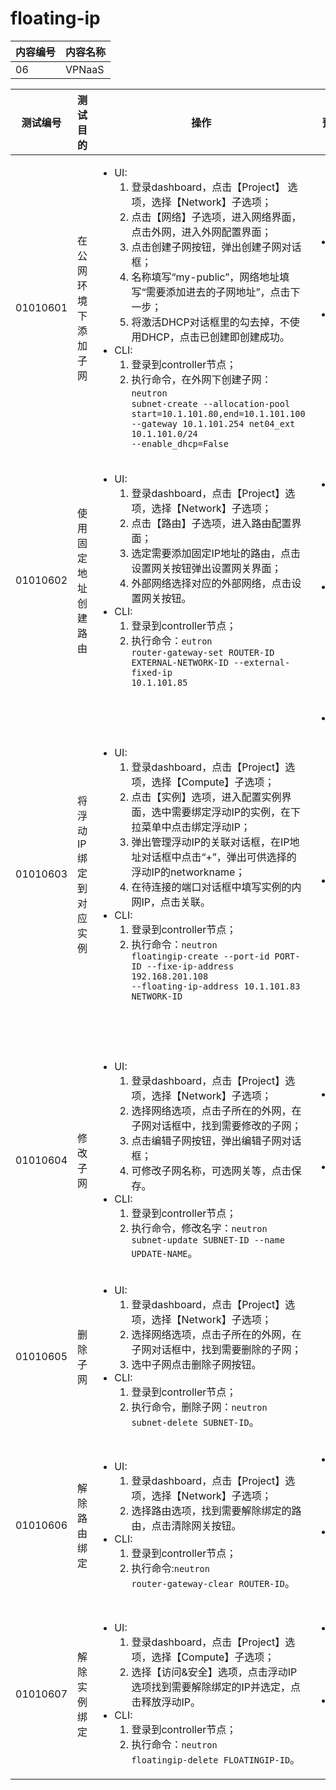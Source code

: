 # floating-ip
|内容编号|内容名称|
|--------|--------|
|06|VPNaaS|

|测试编号|测试目的|操作|预期结果|实际结果|备注|Rally/Tempest/None|
|--------|--------|----|--------|--------|----|------------------|
|01010601|在公网环境下添加子网|<ul><li>UI:<ol><li>登录dashboard，点击【Project】 选项，选择【Network】子选项；</li><li>点击【网络】子选项，进入网络界面，点击外网，进入外网配置界面；</li><li>点击创建子网按钮，弹出创建子网对话框；</li><li>名称填写“my-public”，网络地址填写“需要添加进去的子网地址”，点击下一步；</li><li>将激活DHCP对话框里的勾去掉，不使用DHCP，点击已创建即创建成功。</li></ol></li><li>CLI:<ol><li>登录到controller节点；</li><li>执行命令，在外网下创建子网：<code>neutron subnet-create --allocation-pool start=10.1.101.80,end=10.1.101.100 --gateway 10.1.101.254 net04_ext 10.1.101.0/24 --enable_dhcp=False</code>|<ul><li>UI:<ol><li>子网创建成功。</li></ol></li><li>CLI:<ol><li>子网创建成功。|||||
|01010602|使用固定地址创建路由|<ul><li>UI:<ol><li>登录dashboard，点击【Project】选项，选择【Network】子选项；</li><li>点击【路由】子选项，进入路由配置界面；</li><li>选定需要添加固定IP地址的路由，点击设置网关按钮弹出设置网关界面；</li><li>外部网络选择对应的外部网络，点击设置网关按钮。</li></ol></li><li>CLI:<ol><li>登录到controller节点；</li><li>执行命令：<code>eutron router-gateway-set ROUTER-ID EXTERNAL-NETWORK-ID --external-fixed-ip 10.1.101.85</code>|<ul><li>UI:<ol><li>子网IP绑定成为路由网关</li></ol></li><li>CLI:<ol><li>子网IP绑定成为路由网关。||分配给路由器的固定网关IP貌似是随机分配的|||
|01010603|将浮动IP绑定到对应实例|<ul><li>UI:<ol><li>登录dashboard，点击【Project】选项，选择【Compute】子选项；</li><li>点击【实例】选项，进入配置实例界面，选中需要绑定浮动IP的实例，在下拉菜单中点击绑定浮动IP；</li><li>弹出管理浮动IP的关联对话框，在IP地址对话框中点击“+”，弹出可供选择的浮动IP的networkname；</li><li>在待连接的端口对话框中填写实例的内网IP，点击关联。</li></ol></li><li>CLI:<ol><li>登录到controller节点；</li><li>执行命令：<code>neutron floatingip-create --port-id PORT-ID --fixe-ip-address 192.168.201.108 --floating-ip-address 10.1.101.83 NETWORK-ID</code>|<ul><li>UI:<ol><li>子网IP绑定成为实例外网与实例子网关联。</li></ol></li><li>CLI:<ol><li>子网IP绑定成为实例外网与实例子网关联。||图形化界面给实例绑定浮动IP时，不能绑定添加的子网|||
|01010604|修改子网|<ul><li>UI:<ol><li>登录dashboard，点击【Project】选项，选择【Network】子选项；</li><li>选择网络选项，点击子所在的外网，在子网对话框中，找到需要修改的子网；</li><li>点击编辑子网按钮，弹出编辑子网对话框；</li><li>可修改子网名称，可选网关等，点击保存。</li></ol></li><li>CLI:<ol><li>登录到controller节点；</li><li>执行命令，修改名字：<code>neutron subnet-update  SUBNET-ID --name UPDATE-NAME</code>。|<ul><li>UI:<ol><li>修改子网成功。</li></ol></li><li>CLI:<ol><li>修改子网成功。||其他的参数修改命令行方式一致|||
|01010605|删除子网|<ul><li>UI:<ol><li>登录dashboard，点击【Project】选项，选择【Network】子选项；</li><li>选择网络选项，点击子所在的外网，在子网对话框中，找到需要删除的子网；</li><li>选中子网点击删除子网按钮。</li></ol></li><li>CLI:<ol><li>登录到controller节点；</li><li>执行命令，删除子网：<code>neutron subnet-delete SUBNET-ID</code>。|||子网在未被使用的情况下才能成功删除|||
|01010606|解除路由绑定|<ul><li>UI:<ol><li>登录dashboard，点击【Project】选项，选择【Network】子选项；</li><li>选择路由选项，找到需要解除绑定的路由，点击清除网关按钮。</li></ol></li><li>CLI:<ol><li>登录到controller节点；</li><li>执行命令:<code>neutron router-gateway-clear ROUTER-ID</code>。|<ul><li>UI:<ol><li>删除子网成功。</li></ol></li><li>CLI:<ol><li>删除子网成功。|||||
|01010607|解除实例绑定|<ul><li>UI:<ol><li>登录dashboard，点击【Project】选项，选择【Compute】子选项；</li><li>选择【访问&安全】选项，点击浮动IP选项找到需要解除绑定的IP并选定，点击释放浮动IP。</li></ol></li><li>CLI:<ol><li>登录到controller节点；</li><li>执行命令：<code>neutron floatingip-delete FLOATINGIP-ID</code>。|<ul><li>UI:<ol><li>实例浮动IP释放。</li></ol></li><li>CLI:<ol><li>实例浮动IP释放。|||||


















